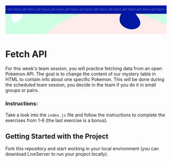 <h1 align="center">
  <a href="">
    <img src="src/assets/week4.svg" alt="Boiler Plate">
  </a>
</h1>

# Fetch API

For this week's team session, you will practice fetching data from an open Pokemon API.
The goal is to change the content of our mystery table in HTML to contain info about one specific Pokemon. This will be done during the scheduled team session, you decide in the team if you do it in small groups or pairs.


### Instructions:

Take a look into the `index.js` file and follow the instructions to complete the exercises from 1-6 (the last exercise is a bonus).

## Getting Started with the Project

Fork this repository and start working in your local environment (you can download LiveServer to run your project locally).

